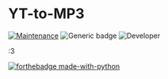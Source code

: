 # YT-to-MP3

[![Maintenance](https://img.shields.io/badge/Maintained%3F-Yes-green.svg)](https://GitHub.com/Naereen/StrapDown.js/graphs/commit-activity)
![Generic badge](https://img.shields.io/badge/Development%3f-Ongoing-green.svg)
![Developer](https://img.shields.io/badge/Developer-ChristianJude23-blue)


:3


[![forthebadge made-with-python](http://ForTheBadge.com/images/badges/made-with-python.svg)](https://www.python.org/)
